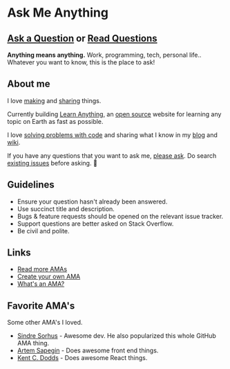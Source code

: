 # Ask Me Anything

## [Ask a Question](../../issues/new) or [Read Questions](../../issues?q=is%3Aissue+is%3Aclosed+sort%3Aupdated-desc)

**Anything means anything.** Work, programming, tech, personal life.. Whatever you want to know, this is the place to ask!

## About me

I love [making](https://nikitavoloboev.xyz/projects/) and [sharing](https://wiki.nikitavoloboev.xyz/sharing/sharing.html) things.

Currently building [Learn Anything](https://learn-anything.xyz), an [open source](https://github.com/learn-anything/learn-anything) website for learning any topic on Earth as fast as possible.

I love [solving problems with code](https://wiki.nikitavoloboev.xyz/sharing/my-github.html) and sharing what I know in my [blog](https://medium.com/@nikitavoloboev) and [wiki](https://wiki.nikitavoloboev.xyz).

If you have any questions that you want to ask me, [please ask](../../issues/new). Do search [existing issues](../../issues) before asking. 💜

## Guidelines

- Ensure your question hasn't already been answered.
- Use succinct title and description.
- Bugs & feature requests should be opened on the relevant issue tracker.
- Support questions are better asked on Stack Overflow.
- Be civil and polite.

## Links

- [Read more AMAs](https://github.com/sindresorhus/amas)
- [Create your own AMA](https://github.com/sindresorhus/amas/blob/master/create-ama.md)
- [What's an AMA?](https://en.wikipedia.org/wiki/Reddit#IAmA_and_AMA)

## Favorite AMA's

Some other AMA's I loved.

- [Sindre Sorhus](https://github.com/sindresorhus/ama#readme) - Awesome dev. He also popularized this whole GitHub AMA thing.
- [Artem Sapegin](https://github.com/sapegin/ama#readme) - Does awesome front end things.
- [Kent C. Dodds](https://github.com/kentcdodds/ama#readme) - Does awesome React things.
